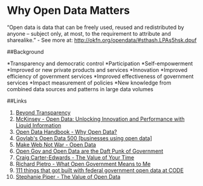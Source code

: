 Why Open Data Matters
=====================

“Open data is data that can be freely used, reused and redistributed by anyone – subject only, at most, to the requirement to attribute and sharealike.” - See more at: http://okfn.org/opendata/#sthash.LPAs5hsk.dpuf

##Background

*Transparency and democratic control
*Participation
*Self-empowerment
*Improved or new private products and services
*Innovation
*Improved efficiency of government services
*Improved effectiveness of government services
*Impact measurement of policies
*New knowledge from combined data sources and patterns in large data volumes




##Links
1. [Beyond Transparency](https://github.com/codeforamerica/beyondtransparency)
2. [McKinsey - Open Data: Unlocking Innovation and Performance with Liquid Information](http://www.mckinsey.com/insights/business_technology/open_data_unlocking_innovation_and_performance_with_liquid_information)
3. [Open Data Handbook - Why Open Data?](http://opendatahandbook.org/en/why-open-data/)
4. [Govlab's Open Data 500 [businesses using open data]](http://thegovlab.org/wiki/Open_Data_500)
3. [Make Web Not War - Open Data](http://markmacdonnell.wordpress.com/2014/03/04/open-data-make-web-not-war/)
4. [Open Gov and Open Data are the Daft Punk of Government](http://www.youtube.com/watch?v=f9DtEUJwevo)
5. [Craig Carter-Edwards - The Value of Your Time](http://cce-wakata.blogspot.ca/2014/03/the-value-of-your-time.html)
6. [Richard Pietro - What Open Government Means to Me](http://myeinsteinjob.blogspot.ca/2012/05/what-open-government-means-to-me.html)
7. [111 things that got built with federal government open data at CODE](https://canadianopendataexperience.com/teams)
8. [Stephanie Piper - The Value of Open Data](http://rose.geog.mcgill.ca/ski/system/files/fm/2014/piper.pdf)

